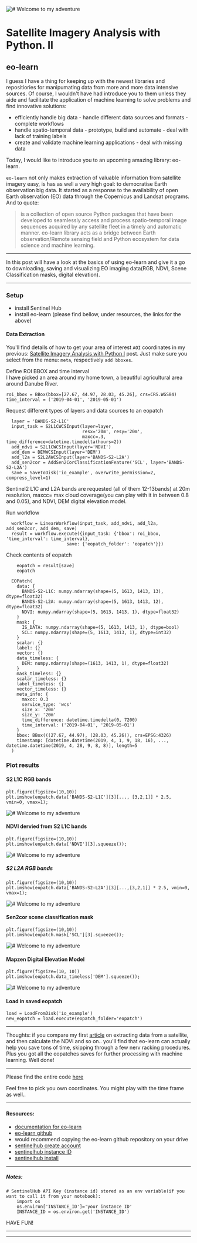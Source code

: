 ![# Welcome to my adventure](/images/Sat1.jpg)

# Satellite Imagery Analysis with Python. II


## eo-learn

I guess I have a thing for keeping up with the newest libraries and repositiories for manipumating data from more and more data intensive sources. 
Of course, I wouldn't have had introduce you to them unless they aide and facilitate the application of machine learning to solve problems and find innovative solutions:
  - efficiently handle big data      - handle different data sources and formats     - complete workflows
  - handle spatio-temporal data      - prototype, build and automate                 - deal with lack of training labels
  - create and validate machine learning applications                                - deal with missing data

Today, I would like to introduce you to an upcoming amazing library: eo-learn. 

`eo-learn` not only makes extraction of valuable information from satellite imagery easy, is has as well a very high goal: to democratise Earth observation big data.
It started as a response to the availability of open Earth observation (EO) data through the Copernicus and Landsat programs. 
And to quote:
> is a collection of open source Python packages that have been developed to seamlessly access and process spatio-temporal image sequences acquired by any satellite fleet in a timely and automatic manner.
> eo-learn library acts as a bridge between Earth observation/Remote sensing field and Python ecosystem for data science and machine learning.

-------------------
In this post will have a look at the basics of using eo-learn and give it a go to downloading, saving and visualizing EO imaging data(RGB, NDVI, Scene Classification masks, digital elevation).

___________________

### Setup 
   - install Sentinel Hub 
   - install eo-learn
(please find bellow, under resources, the links for the above)

#### Data Extraction

You'll find details of how to get your area of interest `AOI` coordinates in my previous: [Satellite Imagery Analysis with Python I](https://danielmoraite.github.io/docs/satellite1.html) post. Just make sure you select from the menu: `meta`, respectively `add bboxes`. 

Define ROI BBOX and time interval  
I have picked an area around my home town, a beautiful agricultural area around Danube River. 

    roi_bbox = BBox(bbox=[27.67, 44.97, 28.03, 45.26], crs=CRS.WGS84)
    time_interval = ('2019-04-01', '2019-05-01')

Request different types of layers and data sources to an eopatch

      layer = 'BANDS-S2-L1C'
      input_task = S2L1CWCSInput(layer=layer, 
                                 resx='20m', resy='20m', 
                                 maxcc=.3, time_difference=datetime.timedelta(hours=2))
      add_ndvi = S2L1CWCSInput(layer='NDVI')
      add_dem = DEMWCSInput(layer='DEM')
      add_l2a = S2L2AWCSInput(layer='BANDS-S2-L2A')
      add_sen2cor = AddSen2CorClassificationFeature('SCL', layer='BANDS-S2-L2A')
      save = SaveToDisk('io_example', overwrite_permission=2, compress_level=1)
      
Sentinel2 L1C and L2A bands are requested (all of them 12-13bands) at 20m resolution, maxcc= max cloud coverage(you can play with it in between 0.8 and 0.05), and NDVI, DEM digital elevation model. 

Run workflow       
        
      workflow = LinearWorkflow(input_task, add_ndvi, add_l2a, add_sen2cor, add_dem, save)
      result = workflow.execute({input_task: {'bbox': roi_bbox, 'time_interval': time_interval},
                           save: {'eopatch_folder': 'eopatch'}})
        
 Check contents of eopatch
 
        eopatch = result[save]
        eopatch
        
      EOPatch(
        data: {
          BANDS-S2-L1C: numpy.ndarray(shape=(5, 1613, 1413, 13), dtype=float32)
          BANDS-S2-L2A: numpy.ndarray(shape=(5, 1613, 1413, 12), dtype=float32)
          NDVI: numpy.ndarray(shape=(5, 1613, 1413, 1), dtype=float32)
        }
        mask: {
          IS_DATA: numpy.ndarray(shape=(5, 1613, 1413, 1), dtype=bool)
          SCL: numpy.ndarray(shape=(5, 1613, 1413, 1), dtype=int32)
        }
        scalar: {}
        label: {}
        vector: {}
        data_timeless: {
          DEM: numpy.ndarray(shape=(1613, 1413, 1), dtype=float32)
        }
        mask_timeless: {}
        scalar_timeless: {}
        label_timeless: {}
        vector_timeless: {}
        meta_info: {
          maxcc: 0.3
          service_type: 'wcs'
          size_x: '20m'
          size_y: '20m'
          time_difference: datetime.timedelta(0, 7200)
          time_interval: ('2019-04-01', '2019-05-01')
        }
        bbox: BBox(((27.67, 44.97), (28.03, 45.26)), crs=EPSG:4326)
        timestamp: [datetime.datetime(2019, 4, 1, 9, 18, 16), ..., datetime.datetime(2019, 4, 28, 9, 8, 8)], length=5
      )
        
### Plot results

#### S2 L1C RGB bands

    plt.figure(figsize=(10,10))
    plt.imshow(eopatch.data['BANDS-S2-L1C'][3][..., [3,2,1]] * 2.5, vmin=0, vmax=1);
![# Welcome to my adventure](/images/BR1S2L1CRGBbands.png)

#### NDVI dervied from S2 L1C bands

    plt.figure(figsize=(10,10))
    plt.imshow(eopatch.data['NDVI'][3].squeeze());
![# Welcome to my adventure](/images/BR2NDVIderviedfromS2L1Cbands.png)

##### S2 L2A RGB bands

    plt.figure(figsize=(10,10))
    plt.imshow(eopatch.data['BANDS-S2-L2A'][3][...,[3,2,1]] * 2.5, vmin=0, vmax=1);
![# Welcome to my adventure](/images/BR3S2L2ARGBbands.png)

#### Sen2cor scene classification mask

    plt.figure(figsize=(10,10))
    plt.imshow(eopatch.mask['SCL'][3].squeeze());
![# Welcome to my adventure](/images/BR4Sen2corsceneclassificationmask.png)    

#### Mapzen Digital Elevation Model

    plt.figure(figsize=(10, 10))
    plt.imshow(eopatch.data_timeless['DEM'].squeeze());
![# Welcome to my adventure](/images/BR5MapzenDigitalElevationModel.png)

#### Load in saved eopatch
    load = LoadFromDisk('io_example')
    new_eopatch = load.execute(eopatch_folder='eopatch')

--------------------------
Thoughts: if you compare my first [article](https://danielmoraite.github.io/docs/satellite1.html) on extracting data from a satellite, and then calculate the NDVI and so on.. you'll find that eo-learn can actually help you save tons of time, skipping through a few nerv racking procedures. Plus you got all the eopatches saves for further processing with machine learning. Well done! 

_________________________

Please find the entire code [here](https://github.com/DanielMoraite/DanielMoraite.github.io/blob/master/assets/forblogBR.ipynb)

Feel free to pick you own coordinates. You might play with the time frame as well..

_________________________
#### Resources:

  - [documentation for eo-learn](https://eo-learn.readthedocs.io/en/latest/index.html)
  - [eo-learn github](https://github.com/sentinel-hub/eo-learn)
  - would recommend copying the eo-learn github repository on your drive
  - [sentinelhub create account](https://services.sentinel-hub.com/oauth/subscription?param_redirect_uri=https://apps.sentinel-hub.com/dashboard/oauthCallback.html&param_state=%2Fconfigurations&param_scope=SH&param_client_id=30cf1d69-af7e-4f3a-997d-0643d660a478&origin=)
  - [sentinelhub instance ID](https://www.sentinel-hub.com/faq/where-get-instance-id)
  - [sentinelhub install](https://pypi.org/project/sentinelhub/)
  
_________________________
##### Notes:

    # SentinelHub API Key (instance id) stored as an env variable(if you want to call it from your notebook):        
        import os
        os.environ['INSTANCE_ID']='your instance ID'
        INSTANCE_ID = os.environ.get('INSTANCE_ID')



HAVE FUN!

-------------------------
_________________________

